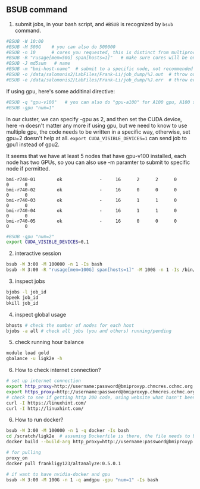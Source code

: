 ## BSUB command


1. submit jobs, in your bash script, and `#BSUB` is recognized by `bsub` command.

```bash
#BSUB -W 10:00   
#BSUB -M 500G    # you can also do 500000
#BSUB -n 10      # cores you requested, this is distinct from multiprocessing.cpu_counts(), the latter tells you all the available cores in the host.
#BSUB -R "rusage[mem=50G] span[hosts=1]"   # make sure cores will be on the same host, otherwise, non MPI-aware program won't able to detect cores in another host, also rusage is used to define how much memory each host should have for MPI-aware program
#BSUB -J md5sum   # name
#BSUB -m "bmi-host-name"  # submit to a specific node, not recommended to use in general instead letting the LSF scheduler do the job
#BSUB -o /data/salomonis2/LabFiles/Frank-Li/job_dump/%J.out  # throw output
#BSUB -e /data/salomonis2/LabFiles/Frank-Li/job_dump/%J.err  # throw error
```

If using gpu, here's some additinal directive:

```bash
#BSUB -q "gpu-v100"   # you can also do "gpu-a100" for A100 gpu, A100 seems to have higher RAM as well
#BSUB -gpu "num=1"
```

In our cluster, we can specify -gpu as 2, and then set the CUDA device, here -n doesn't matter any more if using gpu,
but we need to know to use multiple gpu, the code needs to be written in a specific way, otherwise, set gpu=2 doesn't help at all.
`export CUDA_VISIBLE_DEVICES=1` can send job to gpu1 instead of gpu2.

It seems that we have at least 5 nodes that have gpu-v100 installed, each node has two GPUs, so you can also use -m paramter to submit to specific node if permitted.

```
bmi-r740-01        ok              -     16      2      2      0      0      0
bmi-r740-02        ok              -     16      0      0      0      0      0
bmi-r740-03        ok              -     16      1      1      0      0      0
bmi-r740-04        ok              -     16      1      1      0      0      0
bmi-r740-05        ok              -     16      0      0      0      0      0
```

```bash
#BSUB -gpu "num=2"
export CUDA_VISIBLE_DEVICES=0,1
```


2. interactive session
```bash
bsub -W 3:00 -M 100000 -n 1 -Is bash
bsub -W 3:00 -R "rusage[mem=100G] span[hosts=1]" -M 100G -n 1 -Is /bin/bash
```

3. inspect jobs
```bash
bjobs -l job_id
bpeek job_id
bkill job_id
```

4. inspect global usage
```bash
bhosts # check the number of nodes for each host
bjobs -a all # check all jobs (you and others) running/pending
```

5. check running hour balance
```bash
module load gold
gbalance -u ligk2e -h
```

6. How to check internet connection?
```bash
# set up internet connection
export http_proxy=http://username:password@bmiproxyp.chmcres.cchmc.org:80
export https_proxy=http://username:password@bmiproxyp.chmcres.cchmc.org:80
# check to see if getting http 200 code, using website what hasn't been whitelisted otherwise it doesn't matter
curl -I https://linuxhint.com/
curl -I http://linuxhint.com/
```

6. How to run docker?
```bash
bsub -W 3:00 -M 100000 -n 1 -q docker -Is bash
cd /scratch/ligk2e  # assuming Dockerfile is there, the file needs to be in /scratch folder when using docker
docker build --build-arg http_proxy=http://username:password@bmiproxyp.chmcres.cchmc.org:80 --build-arg https_proxy=http://username:password@bmiproxyp.chmcres.cchmc.org:80 --no-cache -t icgc .

# for pulling
proxy_on
docker pull frankligy123/altanalyze:0.5.0.1

# if want to have nvidia-docker and gpu
bsub -W 3:00 -M 100G -n 1 -q amdgpu -gpu "num=1" -Is bash
```










